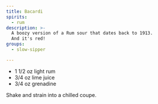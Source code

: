 ```yaml
---
title: Bacardi
spirits:
  - rum
description: >-
  A boozy version of a Rum sour that dates back to 1913.
  And it's red!
groups:
  - slow-sipper

---
```


- 1 1/2 oz light rum
- 3/4 oz lime juice
- 3/4 oz grenadine

Shake and strain into a chilled coupe.
